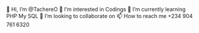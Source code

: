  👋 Hi, I’m @TachereO 
 👀 I’m interested in Codings 
 🌱 I’m currently learning  PHP My SQL
 💞️ I’m looking to collaborate on
 📫 How to reach me +234 904 761 6320
  

